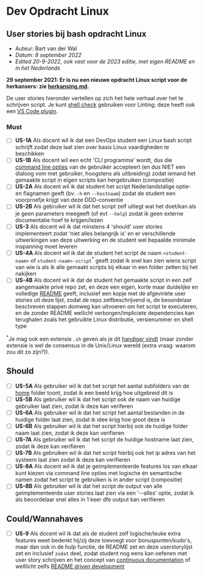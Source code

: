 # Dev Opdracht Linux

## User stories bij bash opdracht Linux

- Auteur: Bart van der Wal
- *Datum: 8 september 2022*
- *Edited 20-9-2022, ook vast voor de 2023 editie, met eigen README en in het Nederlands*

**29 september 2021: Er is nu een nieuwe opdracht Linux script voor de herkansers: zie [herkansing.md](herkansing.md).**

De user stories hieronder vertellen op zich het hele verhaal over het te schrijven script.
Je kunt [shell check](https://www.exasol.com/resource/ghost-in-the-shell-busters-your-guide-to-using-shellcheck-for-top-quality-scripts/) gebruiken voor Linting; deze heeft ook een [VS Code plugin](https://marketplace.visualstudio.com/items?itemName=timonwong.shellcheck).

### Must

- [ ] **US-1A** Als docent wil ik dat een DevOps student een Linux bash script schrijft zodat deze laat zien over basis Linux vaardigheden te beschikken
- [ ] **US-1B** Als docent wil een echt 'CLI programma' wordt, dus die [command line opties](https://en.wikipedia.org/wiki/Command-line_interface#Command-line_option) van de gebruiker accepteert (en dus NIET een dialoog vom met gebruiker, hoogstens als uitbreiding) zodat iemand het gemaakte script in eigen scripts kan hergebruiken (compositie) 
- [ ] **US-2A** Als docent wil ik dat student het script Nederlandstalige optie- en flagnamen geeft (bv. `-h` en `--hostnaam`) zodat de student een voorproefje krijgt van deze DDD-conventie
- [ ] **US-2B** Als gebruiker wil ik dat het script zelf uitlegt wat het doet/kan als je geen parameters meegeeft (of evt `--help`) zodat ik geen externe documentatie hoef te krijgen/lezen
- [ ] **US-3** Als docent wil ik dat minstens 4 'should' user stories  implementeert zodat 'niet alles belangrijk is' en er verschillende uitwerkingen van deze uitwerking en de student wel bepaalde minimale inspanning moet leveren
- [ ] **US-4A** Als docent wil ik dat de student het script de naam `<student-naam>` of `student-naam>-script`<sup>*</sup> geeft zodat ik snel kan zien wiens script van wie is als ik alle gemaakt scripts bij elkaar in een folder zetten bij het nakijken
- [ ] **US-4B** Als docent wil ik dat de student het gemaakte script in een zelf aangemaakte privé repo zet, en deze een eigen, korte maar duidelijke en volledige [README](https://docs.microsoft.com/en-us/azure/devops/repos/git/create-a-readme) geeft, inclusief een kopje met  de afgevinkte user stories uit deze lijst, zodat de repo zelfbeschrijvend is, de beoordelaar beschreven stappen domweg kan uitvoeren om het script te executeren, en de zonder README wellicht verborgen/impliciete dependencies kan terughalen zoals het gebruikte Linux distributie, versienummer en shell type

<sup>*</sup>Je mag ook een extensie `.sh` geven als je dit [handiger vindt](https://stackoverflow.com/questions/27813563/what-is-the-bash-file-extension) (maar zonder extensie is wel de consensus in de Unix/Linux wereld (extra vraag: waarom zou dit zo zijn?)).

## Should

- [ ] **US-5A** Als gebruiker wil ik dat het script het aantal subfolders van de [home](https://nl.wikipedia.org/wiki/Homedirectory) folder toont, zodat ik een beeld krijg hoe uitgebreid dit is
- [ ] **US-5B** Als gebruiker wil ik dat het script ook de naam van huidige gebruiker laat zien, zodat ik deze kan veriferen
- [ ] **US-6A** Als gebruiker wil ik dat het script het aantal bestanden in de huidige folder laat zien, zodat ik idee krijg hoe groot deze is
- [ ] **US-6B** Als gebruiker wil ik dat het script hierbij ook de huidige folder naam laat zien, zodat ik deze kan verifieren
- [ ] **US-7A** Als gebruiker wil ik dat het script de huidige hostname laat zien, zodat ik deze kan verifieren
- [ ] **US-7B** Als gebruiken wil ik dat het script hierbij ook het ip adres van het systeem laat zien zodat ik deze kan verifieren
- [ ] **US-8A** Als docent wil ik dat je geimplementeerde features los van elkaar kunt kiezen via command line opties met logische én semantische namen zodat het script te gebruiken is in ander script (compositie)
- [ ] **US-8B** Als gebruiker wil ik dat het script de output van alle geimplementeerde user stories laat zien via een '--alles' optie, zodat ik als beoordelaar snel alles in 1 keer dfe output kan verifieren

## Could/Wannahaves

- [ ] **US-9** Als docent wil ik dat als de student zelf logische/leuke extra features weet bedenkt hij/zij deze toevoegt voor bonuspunten/kudo's, maar dan ook in de hulp functie, de README zet en deze userstorylijst zet en inclusief `zodat` deel, zodat student nog eens kan oefenen met user story schrijven en het concept van [continuous documentation](https://thenewstack.io/continuous-documentation-in-a-ci-cd-world/) of welllicht zelfs [README driven development](https://rathes.me/blog/en/readme-driven-development/)
